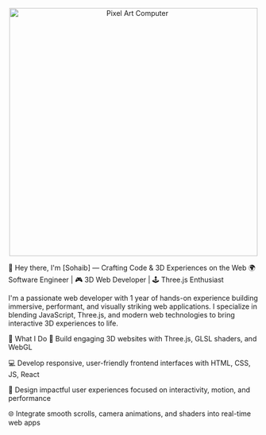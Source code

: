 <p align="center">
  <img src="https://media.tenor.com/9nqYyF4G2iYAAAAC/pixel-art-computer-aesthetic.gif" alt="Pixel Art Computer" width="500" />
</p>

👋 Hey there, I'm [Sohaib] — Crafting Code & 3D Experiences on the Web
🌍 Software Engineer | 🎮 3D Web Developer | 🕹️ Three.js Enthusiast

I'm a passionate web developer with 1 year of hands-on experience building immersive, performant, and visually striking web applications. I specialize in blending JavaScript, Three.js, and modern web technologies to bring interactive 3D experiences to life.

🚀 What I Do
🧠 Build engaging 3D websites with Three.js, GLSL shaders, and WebGL

💻 Develop responsive, user-friendly frontend interfaces with HTML, CSS, JS, React

🌱 Design impactful user experiences focused on interactivity, motion, and performance

🌐 Integrate smooth scrolls, camera animations, and shaders into real-time web apps


